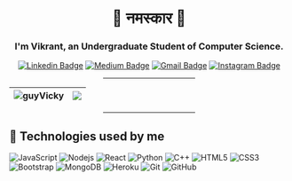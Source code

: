 <h1 size="78" align="center">🙏 नमस्कार 🙏</h1>

<h3 align="center"> I'm Vikrant, an Undergraduate Student of Computer Science.</h4>
<div align="center">

[![Linkedin Badge](https://img.shields.io/badge/-ikran-blue?style=for-the-badge&logo=Linkedin&logoColor=white&link=https://www.linkedin.com/in/ikran/)](https://www.linkedin.com/in/ikran/)
[![Medium Badge](https://img.shields.io/badge/vikrant-singh-12100E?style=for-the-badge&logo=medium&logoColor=white&link=https://ikran0.medium.com/)](https://ikran0.medium.com/)
[![Gmail Badge](https://img.shields.io/badge/-vikrantsingh1889@gmail.com-c14438?style=for-the-badge&logo=Gmail&logoColor=white&link=mailto:vikrantsingh1889@gmail.com)](mailto:vikrantsingh1889@gmail.com)
[![Instagram Badge](https://img.shields.io/badge/v__ikran__t-C13584?style=for-the-badge&logo=instagram&logoColor=white&link=https://www.instagram.com/v_ikran_t/)](https://www.instagram.com/v_ikran_t/)

<hr width="33%">

| <img align="center" src="https://github-readme-stats.vercel.app/api?username=guyVicky&show_icons=true&locale=en" alt="guyVicky" /> | <img align="center" src="https://github-readme-stats.vercel.app/api/top-langs/?username=guyVicky&layout=compact&theme=buefy&hide_border=true" /> |
| --- | --- |

<hr width="33%">
</div>

## 💾 Technologies used by me

![JavaScript](https://img.shields.io/badge/-JavaScript-gray?style=flat-square&logo=javascript)
![Nodejs](https://img.shields.io/badge/-Nodejs-black?style=flat-square&logo=Node.js)
![React](https://img.shields.io/badge/-React-darkgreen?style=flat-square&logo=react)
![Python](https://img.shields.io/badge/-Python-gold?style=flat-square&logo=Python)
![C++](https://img.shields.io/badge/-C++-00599C?style=flat-square&logo=c)
![HTML5](https://img.shields.io/badge/-HTML5-E34F26?style=flat-square&logo=html5&logoColor=white)
![CSS3](https://img.shields.io/badge/-CSS3-1572B6?style=flat-square&logo=css3)
![Bootstrap](https://img.shields.io/badge/-Bootstrap-563D7C?style=flat-square&logo=bootstrap)
![MongoDB](https://img.shields.io/badge/-MongoDB-black?style=flat-square&logo=mongodb)
![Heroku](https://img.shields.io/badge/-Heroku-430098?style=flat-square&logo=heroku)
![Git](https://img.shields.io/badge/-Git-black?style=flat-square&logo=git)
![GitHub](https://img.shields.io/badge/-GitHub-181717?style=flat-square&logo=github)

<!--
**guyVicky/guyVicky** is a ✨ _special_ ✨ repository because its `README.md` (this file) appears on your GitHub profile.

Here are some ideas to get you started:

- 🔭 I’m currently working on ...
- 🌱 I’m currently learning ...
- 👯 I’m looking to collaborate on ...
- 🤔 I’m looking for help with ...
- 💬 Ask me about ...
- 📫 How to reach me: ...
- 😄 Pronouns: ...
- ⚡ Fun fact: ...
-->
